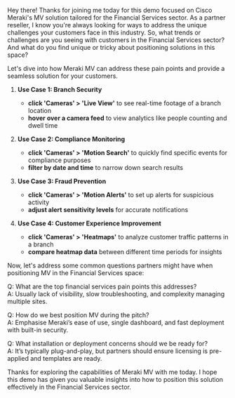 Hey there! Thanks for joining me today for this demo focused on Cisco Meraki's MV solution tailored for the Financial Services sector. As a partner reseller, I know you're always looking for ways to address the unique challenges your customers face in this industry. So, what trends or challenges are you seeing with customers in the Financial Services sector? And what do you find unique or tricky about positioning solutions in this space?

Let's dive into how Meraki MV can address these pain points and provide a seamless solution for your customers.

1. **Use Case 1: Branch Security**
   - **click 'Cameras' > 'Live View'** to see real-time footage of a branch location
   - **hover over a camera feed** to view analytics like people counting and dwell time

2. **Use Case 2: Compliance Monitoring**
   - **click 'Cameras' > 'Motion Search'** to quickly find specific events for compliance purposes
   - **filter by date and time** to narrow down search results

3. **Use Case 3: Fraud Prevention**
   - **click 'Cameras' > 'Motion Alerts'** to set up alerts for suspicious activity
   - **adjust alert sensitivity levels** for accurate notifications

4. **Use Case 4: Customer Experience Improvement**
   - **click 'Cameras' > 'Heatmaps'** to analyze customer traffic patterns in a branch
   - **compare heatmap data** between different time periods for insights

Now, let's address some common questions partners might have when positioning MV in the Financial Services space:

Q: What are the top financial services pain points this addresses?  
A: Usually lack of visibility, slow troubleshooting, and complexity managing multiple sites.

Q: How do we best position MV during the pitch?  
A: Emphasise Meraki’s ease of use, single dashboard, and fast deployment with built-in security.

Q: What installation or deployment concerns should we be ready for?  
A: It’s typically plug-and-play, but partners should ensure licensing is pre-applied and templates are ready.

Thanks for exploring the capabilities of Meraki MV with me today. I hope this demo has given you valuable insights into how to position this solution effectively in the Financial Services sector.